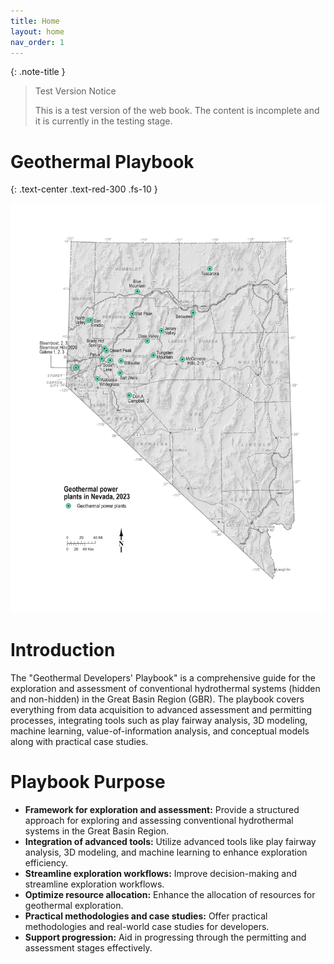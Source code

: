 ```yaml
---
title: Home
layout: home
nav_order: 1
---
```


{: .note-title }
> Test Version Notice
>
> This is a test version of the web book. The content is incomplete and it is currently in the testing stage.

# Geothermal Playbook
{: .text-center .text-red-300 .fs-10 }

![Geothermal Power Plants in Nevada, 2023](assets/images/Figure1.jpg)

# Introduction
The "Geothermal Developers' Playbook" is a comprehensive guide for the exploration and assessment of conventional hydrothermal systems (hidden and non-hidden) in the Great Basin Region (GBR). The playbook covers everything from data acquisition to advanced assessment and permitting processes, integrating tools such as play fairway analysis, 3D modeling, machine learning, value-of-information analysis, and conceptual models along with practical case studies.

# Playbook Purpose
- **Framework for exploration and assessment:** Provide a structured approach for exploring and assessing conventional hydrothermal systems in the Great Basin Region.
- **Integration of advanced tools:** Utilize advanced tools like play fairway analysis, 3D modeling, and machine learning to enhance exploration efficiency.
- **Streamline exploration workflows:** Improve decision-making and streamline exploration workflows.
- **Optimize resource allocation:** Enhance the allocation of resources for geothermal exploration.
- **Practical methodologies and case studies:** Offer practical methodologies and real-world case studies for developers.
- **Support progression:** Aid in progressing through the permitting and assessment stages effectively.
